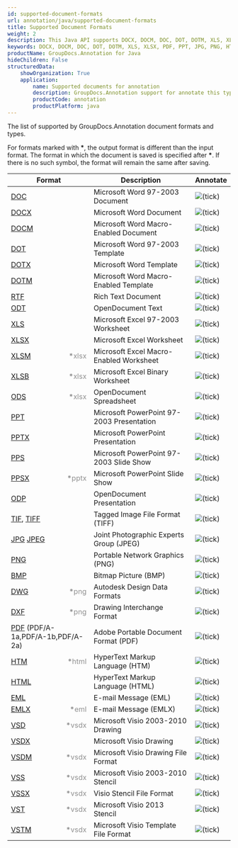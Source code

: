 ```yaml
---
id: supported-document-formats
url: annotation/java/supported-document-formats
title: Supported Document Formats
weight: 2
description: This Java API supports DOCX, DOCM, DOC, DOT, DOTM, XLS, XLSX, PDF, PPT, JPG, PNG, HTML, EML and many more.
keywords: DOCX, DOCM, DOC, DOT, DOTM, XLS, XLSX, PDF, PPT, JPG, PNG, HTML, EML
productName: GroupDocs.Annotation for Java
hideChildren: False
structuredData:
    showOrganization: True
    application:
        name: Supported documents for annotation
        description: GroupDocs.Annotation support for annotate this types of documents pdfs, words, images, cells, slides and diagrams.
        productCode: annotation
        productPlatform: java 
---
```

The list of supported by GroupDocs.Annotation document formats and types. 

For formats marked with <strong>\*</strong>, the output format is different than the input format. The format in which the document is saved is specified after <strong>\*</strong>. If there is no such symbol, the format will remain the same after saving.

| Format | Description | Annotate |
| --- | --- | --- |
| [DOC](https://docs.fileformat.com/word-processing/doc/) | Microsoft Word 97-2003 Document | ![(tick)](/annotation/java/images/check.png) |
| [DOCX](https://docs.fileformat.com/word-processing/docx/) | Microsoft Word Document | ![(tick)](/annotation/java/images/check.png) |
| [DOCM](https://docs.fileformat.com/word-processing/docm/) | Microsoft Word Macro-Enabled Document | ![(tick)](/annotation/java/images/check.png) |
| [DOT](https://docs.fileformat.com/word-processing/dot/) | Microsoft Word 97-2003 Template | ![(tick)](/annotation/java/images/check.png) |
| [DOTX](https://docs.fileformat.com/word-processing/dotx/) | Microsoft Word Template | ![(tick)](/annotation/java/images/check.png) |
| [DOTM](https://docs.fileformat.com/word-processing/dotm/) | Microsoft Word Macro-Enabled Template | ![(tick)](/annotation/java/images/check.png) |
| [RTF](https://docs.fileformat.com/word-processing/rtf/) | Rich Text Document | ![(tick)](/annotation/java/images/check.png) |
| [ODT](https://docs.fileformat.com/word-processing/odt/) | OpenDocument Text | ![(tick)](/annotation/java/images/check.png) |
| [XLS](https://docs.fileformat.com/spreadsheet/xls/) | Microsoft Excel 97-2003 Worksheet | ![(tick)](/annotation/java/images/check.png) |
| [XLSX](https://docs.fileformat.com/spreadsheet/xlsx/) | Microsoft Excel Worksheet | ![(tick)](/annotation/java/images/check.png) |
| [XLSM](https://docs.fileformat.com/spreadsheet/xlsm/) <span style="float: right; color: #909090"><strong>*</strong>xlsx</span> | Microsoft Excel Macro-Enabled Worksheet | ![(tick)](/annotation/java/images/check.png) |
| [XLSB](https://docs.fileformat.com/spreadsheet/xlsb/) <span style="float: right; color: #909090"><strong>*</strong>xlsx</span> | Microsoft Excel Binary Worksheet | ![(tick)](/annotation/java/images/check.png) |
| [ODS](https://docs.fileformat.com/spreadsheet/ods/) <span style="float: right; color: #909090"><strong>*</strong>xlsx</span> | OpenDocument Spreadsheet | ![(tick)](/annotation/java/images/check.png) |
| [PPT](https://docs.fileformat.com/presentation/ppt/) | Microsoft PowerPoint 97-2003 Presentation | ![(tick)](/annotation/java/images/check.png) |
| [PPTX](https://docs.fileformat.com/presentation/pptx/) | Microsoft PowerPoint Presentation | ![(tick)](/annotation/java/images/check.png) |
| [PPS](https://docs.fileformat.com/presentation/pps/) | Microsoft PowerPoint 97-2003 Slide Show | ![(tick)](/annotation/java/images/check.png) |
| [PPSX](https://docs.fileformat.com/presentation/ppsx/) <span style="float: right; color: #909090"><strong>*</strong>pptx</span> | Microsoft PowerPoint Slide Show | ![(tick)](/annotation/java/images/check.png) |
| [ODP](https://docs.fileformat.com/presentation/odp/) | OpenDocument Presentation | ![(tick)](/annotation/java/images/check.png) |
| [TIF](https://docs.fileformat.com/image/tiff/), [TIFF](https://docs.fileformat.com/image/tiff/) | Tagged Image File Format (TIFF) | ![(tick)](/annotation/java/images/check.png) |
| [JPG](https://docs.fileformat.com/image/jpeg) [JPEG](https://docs.fileformat.com/image/jpeg)   | Joint Photographic Experts Group (JPEG) | ![(tick)](/annotation/java/images/check.png) |
| [PNG](https://docs.fileformat.com/image/png/) | Portable Network Graphics (PNG) | ![(tick)](/annotation/java/images/check.png) |
| [BMP](https://docs.fileformat.com/image/bmp/) | Bitmap Picture (BMP) | ![(tick)](/annotation/java/images/check.png) |
| [DWG](https://docs.fileformat.com/cad/dwg/) <span style="float: right; color: #909090"><strong>*</strong>png</span> | Autodesk Design Data Formats | ![(tick)](/annotation/java/images/check.png) |
| [DXF](https://docs.fileformat.com/cad/dxf/) <span style="float: right; color: #909090"><strong>*</strong>png</span> | Drawing Interchange Format | ![(tick)](/annotation/java/images/check.png) |
| [PDF](https://docs.fileformat.com/pdf/) (PDF/A-1a,PDF/A-1b,PDF/A-2a) | Adobe Portable Document Format (PDF) | ![(tick)](/annotation/java/images/check.png) |
| [HTM](https://docs.fileformat.com/web/htm/) <span style="float: right; color: #909090"><strong>*</strong>html</span> | HyperText Markup Language (HTM) | ![(tick)](/annotation/java/images/check.png) |
| [HTML](https://docs.fileformat.com/web/html/) | HyperText Markup Language (HTML) | ![(tick)](/annotation/java/images/check.png) |
| [EML](https://docs.fileformat.com/email/eml/) | E-mail Message (EML) | ![(tick)](/annotation/java/images/check.png) |
| [EMLX](https://docs.fileformat.com/email/emlx/) <span style="float: right; color: #909090"><strong>*</strong>eml</span> | E-mail Message (EMLX) | ![(tick)](/annotation/java/images/check.png) |
| [VSD](https://docs.fileformat.com/image/vsd/) <span style="float: right; color: #909090"><strong>*</strong>vsdx</span> | Microsoft Visio 2003-2010 Drawing | ![(tick)](/annotation/java/images/check.png) |
| [VSDX](https://docs.fileformat.com/image/vsdx/) | Microsoft Visio Drawing | ![(tick)](/annotation/java/images/check.png) |
| [VSDM](https://docs.fileformat.com/image/vsdm/) <span style="float: right; color: #909090"><strong>*</strong>vsdx</span> | Microsoft Visio Drawing File Format | ![(tick)](/annotation/java/images/check.png) |
| [VSS](https://docs.fileformat.com/image/vss/)<span style="float: right; color: #909090"><strong>*</strong>vsdx</span>| Microsoft Visio 2003-2010 Stencil | ![(tick)](/annotation/java/images/check.png) |
| [VSSX](https://docs.fileformat.com/image/vssx/) <span style="float: right; color: #909090"><strong>*</strong>vsdx</span>| Visio Stencil File Format | ![(tick)](/annotation/java/images/check.png) |
| [VST](https://docs.fileformat.com/image/vst/) <span style="float: right; color: #909090"><strong>*</strong>vsdx</span> | Microsoft Visio 2013 Stencil | ![(tick)](/annotation/java/images/check.png) |
| [VSTM](https://docs.fileformat.com/image/vstm/) <span style="float: right; color: #909090"><strong>*</strong>vsdx</span> | Microsoft Visio Template File Format | ![(tick)](/annotation/java/images/check.png) |